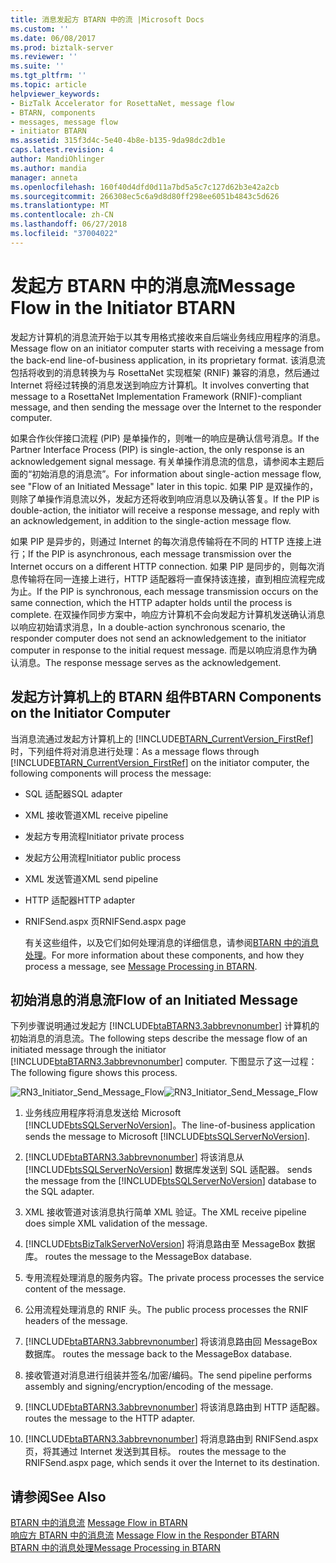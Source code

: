 ```yaml
---
title: 消息发起方 BTARN 中的流 |Microsoft Docs
ms.custom: ''
ms.date: 06/08/2017
ms.prod: biztalk-server
ms.reviewer: ''
ms.suite: ''
ms.tgt_pltfrm: ''
ms.topic: article
helpviewer_keywords:
- BizTalk Accelerator for RosettaNet, message flow
- BTARN, components
- messages, message flow
- initiator BTARN
ms.assetid: 315f3d4c-5e40-4b8e-b135-9da98dc2db1e
caps.latest.revision: 4
author: MandiOhlinger
ms.author: mandia
manager: anneta
ms.openlocfilehash: 160f40d4dfd0d11a7bd5a5c7c127d62b3e42a2cb
ms.sourcegitcommit: 266308ec5c6a9d8d80ff298ee6051b4843c5d626
ms.translationtype: MT
ms.contentlocale: zh-CN
ms.lasthandoff: 06/27/2018
ms.locfileid: "37004022"
---
```

# <a name="message-flow-in-the-initiator-btarn"></a><span data-ttu-id="9f678-102">发起方 BTARN 中的消息流</span><span class="sxs-lookup"><span data-stu-id="9f678-102">Message Flow in the Initiator BTARN</span></span>
<span data-ttu-id="9f678-103">发起方计算机的消息流开始于以其专用格式接收来自后端业务线应用程序的消息。</span><span class="sxs-lookup"><span data-stu-id="9f678-103">Message flow on an initiator computer starts with receiving a message from the back-end line-of-business application, in its proprietary format.</span></span> <span data-ttu-id="9f678-104">该消息流包括将收到的消息转换为与 RosettaNet 实现框架 (RNIF) 兼容的消息，然后通过 Internet 将经过转换的消息发送到响应方计算机。</span><span class="sxs-lookup"><span data-stu-id="9f678-104">It involves converting that message to a RosettaNet Implementation Framework (RNIF)-compliant message, and then sending the message over the Internet to the responder computer.</span></span>  
  
 <span data-ttu-id="9f678-105">如果合作伙伴接口流程 (PIP) 是单操作的，则唯一的响应是确认信号消息。</span><span class="sxs-lookup"><span data-stu-id="9f678-105">If the Partner Interface Process (PIP) is single-action, the only response is an acknowledgement signal message.</span></span> <span data-ttu-id="9f678-106">有关单操作消息流的信息，请参阅本主题后面的“初始消息的消息流”。</span><span class="sxs-lookup"><span data-stu-id="9f678-106">For information about single-action message flow, see "Flow of an Initiated Message" later in this topic.</span></span> <span data-ttu-id="9f678-107">如果 PIP 是双操作的，则除了单操作消息流以外，发起方还将收到响应消息以及确认答复。</span><span class="sxs-lookup"><span data-stu-id="9f678-107">If the PIP is double-action, the initiator will receive a response message, and reply with an acknowledgement, in addition to the single-action message flow.</span></span>  
  
 <span data-ttu-id="9f678-108">如果 PIP 是异步的，则通过 Internet 的每次消息传输将在不同的 HTTP 连接上进行；</span><span class="sxs-lookup"><span data-stu-id="9f678-108">If the PIP is asynchronous, each message transmission over the Internet occurs on a different HTTP connection.</span></span> <span data-ttu-id="9f678-109">如果 PIP 是同步的，则每次消息传输将在同一连接上进行，HTTP 适配器将一直保持该连接，直到相应流程完成为止。</span><span class="sxs-lookup"><span data-stu-id="9f678-109">If the PIP is synchronous, each message transmission occurs on the same connection, which the HTTP adapter holds until the process is complete.</span></span> <span data-ttu-id="9f678-110">在双操作同步方案中，响应方计算机不会向发起方计算机发送确认消息以响应初始请求消息，</span><span class="sxs-lookup"><span data-stu-id="9f678-110">In a double-action synchronous scenario, the responder computer does not send an acknowledgement to the initiator computer in response to the initial request message.</span></span> <span data-ttu-id="9f678-111">而是以响应消息作为确认消息。</span><span class="sxs-lookup"><span data-stu-id="9f678-111">The response message serves as the acknowledgement.</span></span>  
  
## <a name="btarn-components-on-the-initiator-computer"></a><span data-ttu-id="9f678-112">发起方计算机上的 BTARN 组件</span><span class="sxs-lookup"><span data-stu-id="9f678-112">BTARN Components on the Initiator Computer</span></span>  
 <span data-ttu-id="9f678-113">当消息流通过发起方计算机上的 [!INCLUDE[BTARN_CurrentVersion_FirstRef](../../includes/btarn-currentversion-firstref-md.md)] 时，下列组件将对消息进行处理：</span><span class="sxs-lookup"><span data-stu-id="9f678-113">As a message flows through [!INCLUDE[BTARN_CurrentVersion_FirstRef](../../includes/btarn-currentversion-firstref-md.md)] on the initiator computer, the following components will process the message:</span></span>  
  
- <span data-ttu-id="9f678-114">SQL 适配器</span><span class="sxs-lookup"><span data-stu-id="9f678-114">SQL adapter</span></span>  
  
- <span data-ttu-id="9f678-115">XML 接收管道</span><span class="sxs-lookup"><span data-stu-id="9f678-115">XML receive pipeline</span></span>  
  
- <span data-ttu-id="9f678-116">发起方专用流程</span><span class="sxs-lookup"><span data-stu-id="9f678-116">Initiator private process</span></span>  
  
- <span data-ttu-id="9f678-117">发起方公用流程</span><span class="sxs-lookup"><span data-stu-id="9f678-117">Initiator public process</span></span>  
  
- <span data-ttu-id="9f678-118">XML 发送管道</span><span class="sxs-lookup"><span data-stu-id="9f678-118">XML send pipeline</span></span>  
  
- <span data-ttu-id="9f678-119">HTTP 适配器</span><span class="sxs-lookup"><span data-stu-id="9f678-119">HTTP adapter</span></span>  
  
- <span data-ttu-id="9f678-120">RNIFSend.aspx 页</span><span class="sxs-lookup"><span data-stu-id="9f678-120">RNIFSend.aspx page</span></span>  
  
  <span data-ttu-id="9f678-121">有关这些组件，以及它们如何处理消息的详细信息，请参阅[BTARN 中的消息处理](../../adapters-and-accelerators/accelerator-rosettanet/message-processing-in-btarn.md)。</span><span class="sxs-lookup"><span data-stu-id="9f678-121">For more information about these components, and how they process a message, see [Message Processing in BTARN](../../adapters-and-accelerators/accelerator-rosettanet/message-processing-in-btarn.md).</span></span>  
  
## <a name="flow-of-an-initiated-message"></a><span data-ttu-id="9f678-122">初始消息的消息流</span><span class="sxs-lookup"><span data-stu-id="9f678-122">Flow of an Initiated Message</span></span>  
 <span data-ttu-id="9f678-123">下列步骤说明通过发起方 [!INCLUDE[btaBTARN3.3abbrevnonumber](../../includes/btabtarn3-3abbrevnonumber-md.md)] 计算机的初始消息的消息流。</span><span class="sxs-lookup"><span data-stu-id="9f678-123">The following steps describe the message flow of an initiated message through the initiator [!INCLUDE[btaBTARN3.3abbrevnonumber](../../includes/btabtarn3-3abbrevnonumber-md.md)] computer.</span></span> <span data-ttu-id="9f678-124">下图显示了这一过程：</span><span class="sxs-lookup"><span data-stu-id="9f678-124">The following figure shows this process.</span></span>  
  
 <span data-ttu-id="9f678-125">![](../../adapters-and-accelerators/accelerator-rosettanet/media/rn3-initiator-send-message-flow.gif "RN3_Initiator_Send_Message_Flow")</span><span class="sxs-lookup"><span data-stu-id="9f678-125">![](../../adapters-and-accelerators/accelerator-rosettanet/media/rn3-initiator-send-message-flow.gif "RN3_Initiator_Send_Message_Flow")</span></span>  
  
1. <span data-ttu-id="9f678-126">业务线应用程序将消息发送给 Microsoft [!INCLUDE[btsSQLServerNoVersion](../../includes/btssqlservernoversion-md.md)]。</span><span class="sxs-lookup"><span data-stu-id="9f678-126">The line-of-business application sends the message to Microsoft [!INCLUDE[btsSQLServerNoVersion](../../includes/btssqlservernoversion-md.md)].</span></span>  
  
2. [!INCLUDE[btaBTARN3.3abbrevnonumber](../../includes/btabtarn3-3abbrevnonumber-md.md)]<span data-ttu-id="9f678-127"> 将该消息从 [!INCLUDE[btsSQLServerNoVersion](../../includes/btssqlservernoversion-md.md)] 数据库发送到 SQL 适配器。</span><span class="sxs-lookup"><span data-stu-id="9f678-127"> sends the message from the [!INCLUDE[btsSQLServerNoVersion](../../includes/btssqlservernoversion-md.md)] database to the SQL adapter.</span></span>  
  
3. <span data-ttu-id="9f678-128">XML 接收管道对该消息执行简单 XML 验证。</span><span class="sxs-lookup"><span data-stu-id="9f678-128">The XML receive pipeline does simple XML validation of the message.</span></span>  
  
4. [!INCLUDE[btsBizTalkServerNoVersion](../../includes/btsbiztalkservernoversion-md.md)]<span data-ttu-id="9f678-129"> 将消息路由至 MessageBox 数据库。</span><span class="sxs-lookup"><span data-stu-id="9f678-129"> routes the message to the MessageBox database.</span></span>  
  
5. <span data-ttu-id="9f678-130">专用流程处理消息的服务内容。</span><span class="sxs-lookup"><span data-stu-id="9f678-130">The private process processes the service content of the message.</span></span>  
  
6. <span data-ttu-id="9f678-131">公用流程处理消息的 RNIF 头。</span><span class="sxs-lookup"><span data-stu-id="9f678-131">The public process processes the RNIF headers of the message.</span></span>  
  
7. [!INCLUDE[btaBTARN3.3abbrevnonumber](../../includes/btabtarn3-3abbrevnonumber-md.md)]<span data-ttu-id="9f678-132"> 将该消息路由回 MessageBox 数据库。</span><span class="sxs-lookup"><span data-stu-id="9f678-132"> routes the message back to the MessageBox database.</span></span>  
  
8. <span data-ttu-id="9f678-133">接收管道对消息进行组装并签名/加密/编码。</span><span class="sxs-lookup"><span data-stu-id="9f678-133">The send pipeline performs assembly and signing/encryption/encoding of the message.</span></span>  
  
9. [!INCLUDE[btaBTARN3.3abbrevnonumber](../../includes/btabtarn3-3abbrevnonumber-md.md)]<span data-ttu-id="9f678-134"> 将该消息路由到 HTTP 适配器。</span><span class="sxs-lookup"><span data-stu-id="9f678-134"> routes the message to the HTTP adapter.</span></span>  
  
10. [!INCLUDE[btaBTARN3.3abbrevnonumber](../../includes/btabtarn3-3abbrevnonumber-md.md)]<span data-ttu-id="9f678-135"> 将消息路由到 RNIFSend.aspx 页，将其通过 Internet 发送到其目标。</span><span class="sxs-lookup"><span data-stu-id="9f678-135"> routes the message to the RNIFSend.aspx page, which sends it over the Internet to its destination.</span></span>  
  
## <a name="see-also"></a><span data-ttu-id="9f678-136">请参阅</span><span class="sxs-lookup"><span data-stu-id="9f678-136">See Also</span></span>  
 <span data-ttu-id="9f678-137">[BTARN 中的消息流](../../adapters-and-accelerators/accelerator-rosettanet/message-flow-in-btarn.md) </span><span class="sxs-lookup"><span data-stu-id="9f678-137">[Message Flow in BTARN](../../adapters-and-accelerators/accelerator-rosettanet/message-flow-in-btarn.md) </span></span>  
 <span data-ttu-id="9f678-138">[响应方 BTARN 中的消息流](../../adapters-and-accelerators/accelerator-rosettanet/message-flow-in-the-responder-btarn.md) </span><span class="sxs-lookup"><span data-stu-id="9f678-138">[Message Flow in the Responder BTARN](../../adapters-and-accelerators/accelerator-rosettanet/message-flow-in-the-responder-btarn.md) </span></span>  
 [<span data-ttu-id="9f678-139">BTARN 中的消息处理</span><span class="sxs-lookup"><span data-stu-id="9f678-139">Message Processing in BTARN</span></span>](../../adapters-and-accelerators/accelerator-rosettanet/message-processing-in-btarn.md)